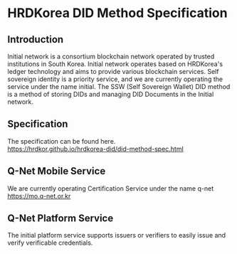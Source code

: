 HRDKorea DID Method Specification
=================================

Introduction
------------

Initial network is a consortium blockchain network operated by trusted institutions in South Korea. Initial network operates based on HRDKorea's ledger technology and aims to provide various blockchain services. Self sovereign identity is a priority service, and we are currently operating the service under the name initial. The SSW (Self Sovereign Wallet) DID method is a method of storing DIDs and managing DID Documents in the Initial network.

Specification
-------------

The specification can be found here.   
https://hrdkor.github.io/hrdkorea-did/did-method-spec.html

Q-Net Mobile Service
-------------

We are currently operating Certification Service under the name q-net
https://mo.q-net.or.kr

Q-Net Platform Service
-------------
The initial platform service supports issuers or verifiers to easily issue and verify verificable credentials.
